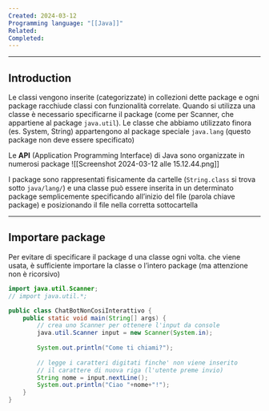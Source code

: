 ```yaml
---
Created: 2024-03-12
Programming language: "[[Java]]"
Related: 
Completed:
---
```

---
## Introduction
Le classi vengono inserite (categorizzate) in collezioni dette package e ogni package racchiude classi con funzionalità correlate.
Quando si utilizza una classe è necessario specificarne il package (come per Scanner, che appartiene al package `java.util`). Le classe che abbiamo utilizzato finora (es. System, String) appartengono al package speciale `java.lang` (questo package non deve essere specificato)

Le **API** (Application Programming Interface) di Java sono organizzate in numerosi package
![[Screenshot 2024-03-12 alle 15.12.44.png]]

I package sono rappresentati fisicamente da cartelle (`String.class` si trova sotto `java/lang/`) e una classe può essere inserita in un determinato package semplicemente specificando all’inizio del file (parola chiave package) e posizionando il file nella corretta sottocartella

---
## Importare package
Per evitare di specificare il package d una classe ogni volta. che viene usata, è sufficiente importare la classe o l’intero package (ma attenzione non è ricorsivo)

```java
import java.util.Scanner;
// import java.util.*;

public class ChatBotNonCosiInterattivo {
	public static void main(String[] args) {
		// crea uno Scanner per ottenere l'input da console
		java.util.Scanner input = new Scanner(System.in);
		
		System.out.println("Come ti chiami?");
		
		// legge i caratteri digitati finche' non viene inserito
		// il carattere di nuova riga (l'utente preme invio)
		String nome = input.nextLine();
		System.out.println("Ciao "+nome+"!");
	}
}
```